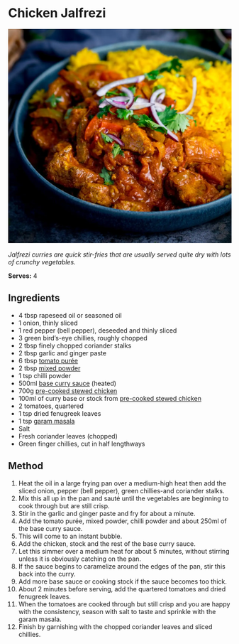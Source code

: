 # Chicken Jalfrezi

![Chicken Jalfrezi](resources/jalfrezi.png)

*Jalfrezi curries are quick stir-fries that are usually served quite dry with lots of crunchy vegetables.*

**Serves:** 4

## Ingredients
- 4 tbsp rapeseed oil or seasoned oil
- 1 onion, thinly sliced 
- 1 red pepper (bell pepper), deseeded and thinly sliced 
- 3 green bird’s-eye chillies, roughly chopped 
- 2 tbsp finely chopped coriander stalks 
- 2 tbsp garlic and ginger paste 
- 6 tbsp [tomato purée](../Base/tomato-puree.md)
- 2 tbsp [mixed powder](../Base/mixed-powder.md)
- 1 tsp chilli powder
- 500ml [base curry sauce](../Base/curry-base.md) (heated)
- 700g [pre-cooked stewed chicken](../Base/curry-base.md)
- 100ml of curry base or stock from [pre-cooked stewed chicken](../Base/curry-base.md)
- 2 tomatoes, quartered 
- 1 tsp dried fenugreek leaves 
- 1 tsp [garam masala](../Base/garam-masala.md)
- Salt 
- Fresh coriander leaves (chopped)
- Green finger chillies, cut in half lengthways 

## Method
1. Heat the oil in a large frying pan over a medium-high heat then add the sliced onion, pepper (bell pepper), green chillies-and coriander stalks. 
1. Mix this all up in the pan and sauté until the vegetables are beginning to cook through but are still crisp. 
1. Stir in the garlic and ginger paste and fry for about a minute. 
1. Add the tomato purée, mixed powder, chilli powder and about 250ml of the base curry sauce. 
1. This will come to an instant bubble. 
1. Add the chicken, stock and the rest of the base curry sauce. 
1. Let this simmer over a medium heat for about 5 minutes, without stirring unless it is obviously catching on the pan. 
1. If the sauce begins to caramelize around the edges of the pan, stir this back into the curry. 
1. Add more base sauce or cooking stock if the sauce becomes too thick. 
1. About 2 minutes before serving, add the quartered tomatoes and dried fenugreek leaves. 
1. When the tomatoes are cooked through but still crisp and you are happy with the consistency, season with salt to taste and sprinkle with the garam masala. 
1. Finish by garnishing with the chopped coriander leaves and sliced chillies.